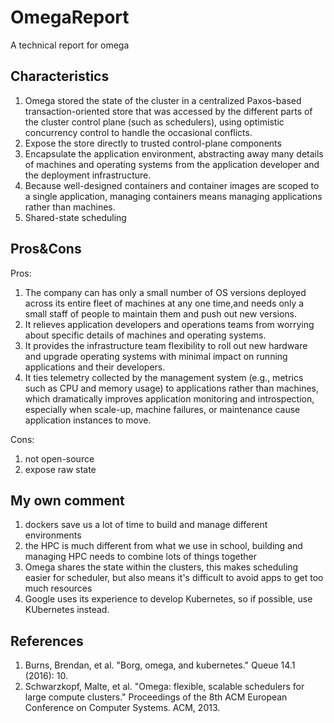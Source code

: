 
# OmegaReport 

A technical report for omega

## Characteristics 

1. Omega stored the state of the cluster in a centralized Paxos-based transaction-oriented store that was accessed by the different parts of the cluster control plane (such as schedulers), using optimistic concurrency control to handle the occasional conflicts.
2. Expose the store directly to trusted control-plane components
3. Encapsulate the application environment, abstracting away many details of machines and operating systems from the application developer and the deployment infrastructure.
4. Because well-designed containers and container images are scoped to a single application, managing containers means managing applications rather than machines. 
5. Shared-state scheduling

## Pros&Cons 

Pros:
1. The company can has only a small number of OS versions deployed across its entire fleet of machines at any one time,and needs only a small staff of people to maintain them and push out new versions.  
2. It relieves application developers and operations teams from worrying about specific details of machines and operating systems.  
3. It provides the infrastructure team flexibility to roll out new hardware and upgrade operating systems with minimal impact on running applications and their developers.  
4. It ties telemetry collected by the management system (e.g., metrics such as CPU and memory usage) to applications rather than machines, which dramatically improves application monitoring and introspection, especially when scale-up, machine failures, or maintenance cause application instances to move.  


Cons:  
1. not open-source  
2. expose raw state


## My own comment  
1. dockers save us a lot of time to build and manage different environments
2. the HPC is much different from what we use in school, building and managing HPC needs to combine lots of things together
3. Omega shares the state within the clusters, this makes scheduling easier for scheduler, but also means it's difficult to avoid apps to get too much resources
4. Google uses its experience to develop Kubernetes, so if possible, use KUbernetes instead.


## References

1.  Burns, Brendan, et al. "Borg, omega, and kubernetes." Queue 14.1 (2016): 10.  
2.  Schwarzkopf, Malte, et al. "Omega: flexible, scalable schedulers for large compute clusters." Proceedings of the 8th ACM European Conference on Computer Systems. ACM, 2013. 

